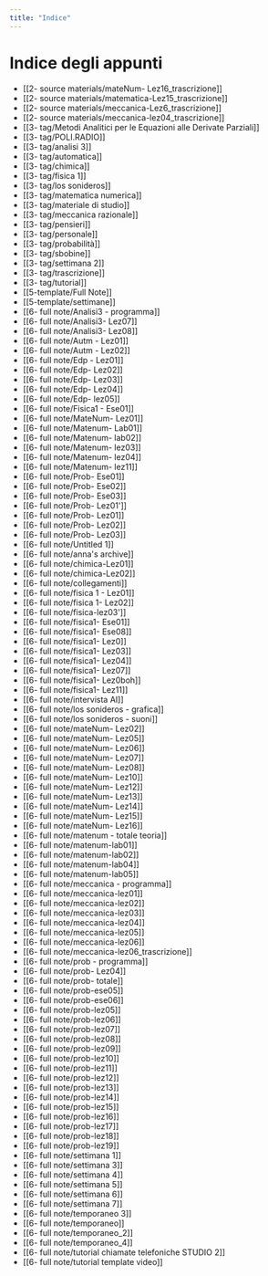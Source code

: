 ```yaml
---
title: "Indice"
---
```


# Indice degli appunti

- [[2- source materials/mateNum- Lez16_trascrizione]]
- [[2- source materials/matematica-Lez15_trascrizione]]
- [[2- source materials/meccanica-Lez6_trascrizione]]
- [[2- source materials/meccanica-lez04_trascrizione]]
- [[3- tag/Metodi Analitici per le Equazioni alle Derivate Parziali]]
- [[3- tag/POLI.RADIO]]
- [[3- tag/analisi 3]]
- [[3- tag/automatica]]
- [[3- tag/chimica]]
- [[3- tag/fisica 1]]
- [[3- tag/los sonideros]]
- [[3- tag/matematica numerica]]
- [[3- tag/materiale di studio]]
- [[3- tag/meccanica razionale]]
- [[3- tag/pensieri]]
- [[3- tag/personale]]
- [[3- tag/probabilità]]
- [[3- tag/sbobine]]
- [[3- tag/settimana 2]]
- [[3- tag/trascrizione]]
- [[3- tag/tutorial]]
- [[5-template/Full Note]]
- [[5-template/settimane]]
- [[6- full note/Analisi3 - programma]]
- [[6- full note/Analisi3- Lez07]]
- [[6- full note/Analisi3- Lez08]]
- [[6- full note/Autm - Lez01]]
- [[6- full note/Autm - Lez02]]
- [[6- full note/Edp - Lez01]]
- [[6- full note/Edp- Lez02]]
- [[6- full note/Edp- Lez03]]
- [[6- full note/Edp- Lez04]]
- [[6- full note/Edp- lez05]]
- [[6- full note/Fisica1 - Ese01]]
- [[6- full note/MateNum- Lez01]]
- [[6- full note/Matenum- Lab01]]
- [[6- full note/Matenum- lab02]]
- [[6- full note/Matenum- lez03]]
- [[6- full note/Matenum- lez04]]
- [[6- full note/Matenum- lez11]]
- [[6- full note/Prob- Ese01]]
- [[6- full note/Prob- Ese02]]
- [[6- full note/Prob- Ese03]]
- [[6- full note/Prob- Lez01']]
- [[6- full note/Prob- Lez01]]
- [[6- full note/Prob- Lez02]]
- [[6- full note/Prob- Lez03]]
- [[6- full note/Untitled 1]]
- [[6- full note/anna's archive]]
- [[6- full note/chimica-Lez01]]
- [[6- full note/chimica-Lez02]]
- [[6- full note/collegamenti]]
- [[6- full note/fisica 1 - Lez01]]
- [[6- full note/fisica 1- Lez02]]
- [[6- full note/fisica-lez03']]
- [[6- full note/fisica1- Ese01]]
- [[6- full note/fisica1- Ese08]]
- [[6- full note/fisica1- Lez0]]
- [[6- full note/fisica1- Lez03]]
- [[6- full note/fisica1- Lez04]]
- [[6- full note/fisica1- Lez07]]
- [[6- full note/fisica1- Lez0boh]]
- [[6- full note/fisica1- Lez11]]
- [[6- full note/intervista AI]]
- [[6- full note/los sonideros - grafica]]
- [[6- full note/los sonideros - suoni]]
- [[6- full note/mateNum- Lez02]]
- [[6- full note/mateNum- Lez05]]
- [[6- full note/mateNum- Lez06]]
- [[6- full note/mateNum- Lez07]]
- [[6- full note/mateNum- Lez08]]
- [[6- full note/mateNum- Lez10]]
- [[6- full note/mateNum- Lez12]]
- [[6- full note/mateNum- Lez13]]
- [[6- full note/mateNum- Lez14]]
- [[6- full note/mateNum- Lez15]]
- [[6- full note/mateNum- Lez16]]
- [[6- full note/matenum - totale teoria]]
- [[6- full note/matenum-lab01]]
- [[6- full note/matenum-lab02]]
- [[6- full note/matenum-lab04]]
- [[6- full note/matenum-lab05]]
- [[6- full note/meccanica - programma]]
- [[6- full note/meccanica-lez01]]
- [[6- full note/meccanica-lez02]]
- [[6- full note/meccanica-lez03]]
- [[6- full note/meccanica-lez04]]
- [[6- full note/meccanica-lez05]]
- [[6- full note/meccanica-lez06]]
- [[6- full note/meccanica-lez06_trascrizione]]
- [[6- full note/prob - programma]]
- [[6- full note/prob- Lez04]]
- [[6- full note/prob- totale]]
- [[6- full note/prob-ese05]]
- [[6- full note/prob-ese06]]
- [[6- full note/prob-lez05]]
- [[6- full note/prob-lez06]]
- [[6- full note/prob-lez07]]
- [[6- full note/prob-lez08]]
- [[6- full note/prob-lez09]]
- [[6- full note/prob-lez10]]
- [[6- full note/prob-lez11]]
- [[6- full note/prob-lez12]]
- [[6- full note/prob-lez13]]
- [[6- full note/prob-lez14]]
- [[6- full note/prob-lez15]]
- [[6- full note/prob-lez16]]
- [[6- full note/prob-lez17]]
- [[6- full note/prob-lez18]]
- [[6- full note/prob-lez19]]
- [[6- full note/settimana 1]]
- [[6- full note/settimana 3]]
- [[6- full note/settimana 4]]
- [[6- full note/settimana 5]]
- [[6- full note/settimana 6]]
- [[6- full note/settimana 7]]
- [[6- full note/temporaneo 3]]
- [[6- full note/temporaneo]]
- [[6- full note/temporaneo_2]]
- [[6- full note/temporaneo_4]]
- [[6- full note/tutorial chiamate telefoniche STUDIO 2]]
- [[6- full note/tutorial template video]]
